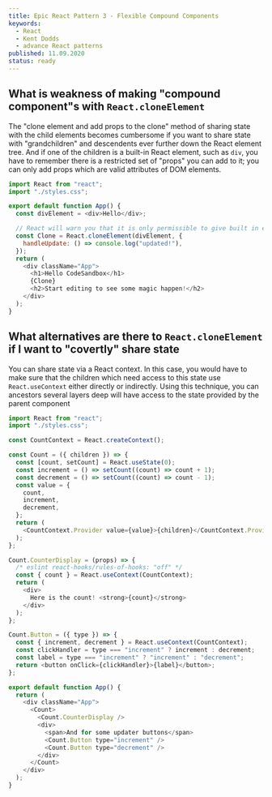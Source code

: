 ```yaml
---
title: Epic React Pattern 3 - Flexible Compound Components
keywords:
  - React
  - Kent Dodds
  - advance React patterns
published: 11.09.2020
status: ready
---
```


## What is weakness of making "compound component"s with `React.cloneElement`

The "clone element and add props to the clone" method of sharing state with the child elements becomes cumbersome if you want to share state with "grandchildren" and descendents ever further down the React element tree. And if one of the children is a built-in React element, such as `div`, you have to remember there is a restricted set of "props" you can add to it; you can only add props which are valid attributes of DOM elements.

```javascript
import React from "react";
import "./styles.css";

export default function App() {
  const divElement = <div>Hello</div>;

  // React will warn you that it is only permissible to give built in elements such as a div valid HTML attributes
  const Clone = React.cloneElement(divElement, {
    handleUpdate: () => console.log("updated!"),
  });
  return (
    <div className="App">
      <h1>Hello CodeSandbox</h1>
      {Clone}
      <h2>Start editing to see some magic happen!</h2>
    </div>
  );
}
```

## What alternatives are there to `React.cloneElement` if I want to "covertly" share state

You can share state via a React context. In this case, you would have to make sure that the children which need access to this state use `React.useContext` either directly or indirectly. Using this technique, you can ancestors several layers deep will have access to the state provided by the parent component

```javascript
import React from "react";
import "./styles.css";

const CountContext = React.createContext();

const Count = ({ children }) => {
  const [count, setCount] = React.useState(0);
  const increment = () => setCount((count) => count + 1);
  const decrement = () => setCount((count) => count - 1);
  const value = {
    count,
    increment,
    decrement,
  };
  return (
    <CountContext.Provider value={value}>{children}</CountContext.Provider>
  );
};

Count.CounterDisplay = (props) => {
  /* eslint react-hooks/rules-of-hooks: "off" */
  const { count } = React.useContext(CountContext);
  return (
    <div>
      Here is the count! <strong>{count}</strong>
    </div>
  );
};

Count.Button = ({ type }) => {
  const { increment, decrement } = React.useContext(CountContext);
  const clickHandler = type === "increment" ? increment : decrement;
  const label = type === "increment" ? "increment" : "decrement";
  return <button onClick={clickHandler}>{label}</button>;
};

export default function App() {
  return (
    <div className="App">
      <Count>
        <Count.CounterDisplay />
        <div>
          <span>And for some updater buttons</span>
          <Count.Button type="increment" />
          <Count.Button type="decrement" />
        </div>
      </Count>
    </div>
  );
}
```
